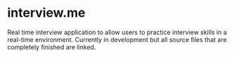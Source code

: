 # interview.me
Real time interview application to allow users to practice interview skills in a real-time environment. Currently in development but all source files that are completely finished are linked.

